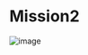 # Mission2

![image](https://user-images.githubusercontent.com/37075392/61610065-f0671180-ac92-11e9-9da7-a6ba8cdf8601.png)
